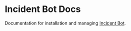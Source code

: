 # Incident Bot Docs

Documentation for installation and managing [Incident Bot](https://incidentbot.io).
